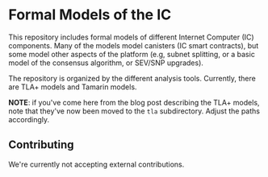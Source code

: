# Formal Models of the IC

This repository includes formal models of different Internet Computer (IC) components. Many of the models model canisters (IC smart contracts), but some model other aspects of the platform (e.g, subnet splitting, or a basic model of the consensus algorithm, or SEV/SNP upgrades).

The repository is organized by the different analysis tools. Currently, there are TLA+ models and Tamarin models.

**NOTE**: if you've come here from the blog post describing the TLA+ models, note that they've now been moved to the `tla` subdirectory. Adjust the paths accordingly.

## Contributing

We're currently not accepting external contributions.
